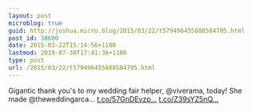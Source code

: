 ```yaml
---
layout: post
microblog: true
guid: http://joshua.micro.blog/2015/03/22/t579496455888584705.html
post_id: 38600
date: 2015-03-22T15:14:56+1100
lastmod: 2019-07-30T17:41:36+1100
type: post
url: /2015/03/22/t579496455888584705.html
---
```

Gigantic thank you's to my wedding fair helper, @viverama, today! She made @theweddingarca… [t.co/57GnDEvzp...](http://t.co/57GnDEvzpA) [t.co/Z39sYZ5nQ...](http://t.co/Z39sYZ5nQu)

